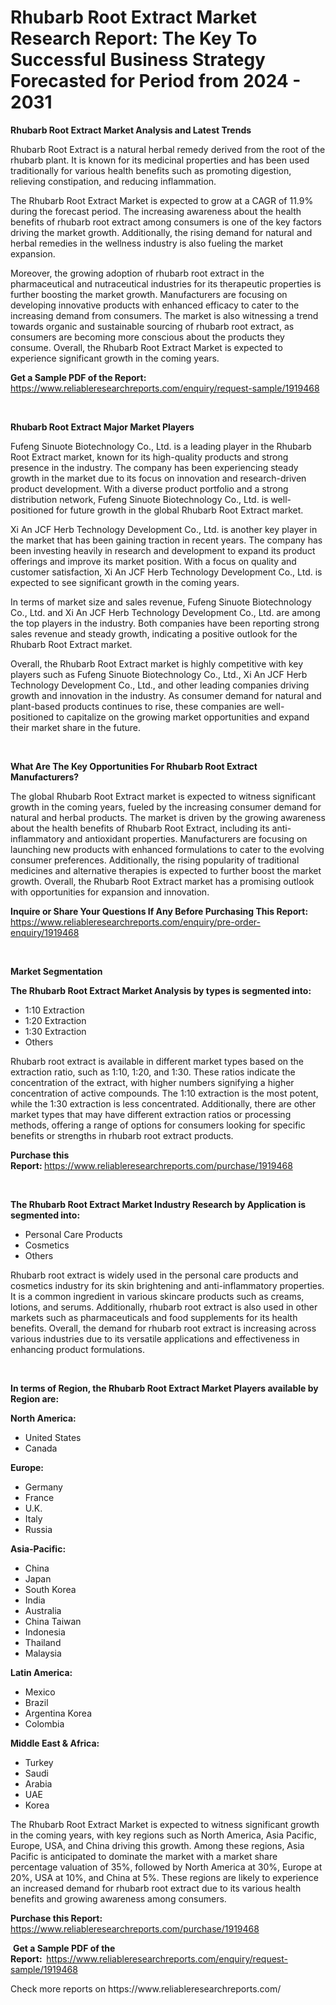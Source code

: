 <p><h1>Rhubarb Root Extract Market Research Report: The Key To Successful Business Strategy Forecasted for Period from 2024 - 2031</h1></p><p><strong>Rhubarb Root Extract Market Analysis and Latest Trends</strong></p>
<p><p>Rhubarb Root Extract is a natural herbal remedy derived from the root of the rhubarb plant. It is known for its medicinal properties and has been used traditionally for various health benefits such as promoting digestion, relieving constipation, and reducing inflammation.</p><p>The Rhubarb Root Extract Market is expected to grow at a CAGR of 11.9% during the forecast period. The increasing awareness about the health benefits of rhubarb root extract among consumers is one of the key factors driving the market growth. Additionally, the rising demand for natural and herbal remedies in the wellness industry is also fueling the market expansion.</p><p>Moreover, the growing adoption of rhubarb root extract in the pharmaceutical and nutraceutical industries for its therapeutic properties is further boosting the market growth. Manufacturers are focusing on developing innovative products with enhanced efficacy to cater to the increasing demand from consumers. The market is also witnessing a trend towards organic and sustainable sourcing of rhubarb root extract, as consumers are becoming more conscious about the products they consume. Overall, the Rhubarb Root Extract Market is expected to experience significant growth in the coming years.</p></p>
<p><strong>Get a Sample PDF of the Report:&nbsp;</strong> <a href="https://www.reliableresearchreports.com/enquiry/request-sample/1919468">https://www.reliableresearchreports.com/enquiry/request-sample/1919468</a></p>
<p>&nbsp;</p>
<p><strong>Rhubarb Root Extract Major Market Players</strong></p>
<p><p>Fufeng Sinuote Biotechnology Co., Ltd. is a leading player in the Rhubarb Root Extract market, known for its high-quality products and strong presence in the industry. The company has been experiencing steady growth in the market due to its focus on innovation and research-driven product development. With a diverse product portfolio and a strong distribution network, Fufeng Sinuote Biotechnology Co., Ltd. is well-positioned for future growth in the global Rhubarb Root Extract market.</p><p>Xi An JCF Herb Technology Development Co., Ltd. is another key player in the market that has been gaining traction in recent years. The company has been investing heavily in research and development to expand its product offerings and improve its market position. With a focus on quality and customer satisfaction, Xi An JCF Herb Technology Development Co., Ltd. is expected to see significant growth in the coming years.</p><p>In terms of market size and sales revenue, Fufeng Sinuote Biotechnology Co., Ltd. and Xi An JCF Herb Technology Development Co., Ltd. are among the top players in the industry. Both companies have been reporting strong sales revenue and steady growth, indicating a positive outlook for the Rhubarb Root Extract market.</p><p>Overall, the Rhubarb Root Extract market is highly competitive with key players such as Fufeng Sinuote Biotechnology Co., Ltd., Xi An JCF Herb Technology Development Co., Ltd., and other leading companies driving growth and innovation in the industry. As consumer demand for natural and plant-based products continues to rise, these companies are well-positioned to capitalize on the growing market opportunities and expand their market share in the future.</p></p>
<p>&nbsp;</p>
<p><strong>What Are The Key Opportunities For Rhubarb Root Extract Manufacturers?</strong></p>
<p><p>The global Rhubarb Root Extract market is expected to witness significant growth in the coming years, fueled by the increasing consumer demand for natural and herbal products. The market is driven by the growing awareness about the health benefits of Rhubarb Root Extract, including its anti-inflammatory and antioxidant properties. Manufacturers are focusing on launching new products with enhanced formulations to cater to the evolving consumer preferences. Additionally, the rising popularity of traditional medicines and alternative therapies is expected to further boost the market growth. Overall, the Rhubarb Root Extract market has a promising outlook with opportunities for expansion and innovation.</p></p>
<p><strong>Inquire or Share Your Questions If Any Before Purchasing This Report:</strong> <a href="https://www.reliableresearchreports.com/enquiry/pre-order-enquiry/1919468">https://www.reliableresearchreports.com/enquiry/pre-order-enquiry/1919468</a></p>
<p>&nbsp;</p>
<p><strong>Market Segmentation</strong></p>
<p><strong>The Rhubarb Root Extract Market Analysis by types is segmented into:</strong></p>
<p><ul><li>1:10 Extraction</li><li>1:20 Extraction</li><li>1:30 Extraction</li><li>Others</li></ul></p>
<p><p>Rhubarb root extract is available in different market types based on the extraction ratio, such as 1:10, 1:20, and 1:30. These ratios indicate the concentration of the extract, with higher numbers signifying a higher concentration of active compounds. The 1:10 extraction is the most potent, while the 1:30 extraction is less concentrated. Additionally, there are other market types that may have different extraction ratios or processing methods, offering a range of options for consumers looking for specific benefits or strengths in rhubarb root extract products.</p></p>
<p><strong>Purchase this Report:&nbsp;</strong><a href="https://www.reliableresearchreports.com/purchase/1919468">https://www.reliableresearchreports.com/purchase/1919468</a></p>
<p>&nbsp;</p>
<p><strong>The Rhubarb Root Extract Market Industry Research by Application is segmented into:</strong></p>
<p><ul><li>Personal Care Products</li><li>Cosmetics</li><li>Others</li></ul></p>
<p><p>Rhubarb root extract is widely used in the personal care products and cosmetics industry for its skin brightening and anti-inflammatory properties. It is a common ingredient in various skincare products such as creams, lotions, and serums. Additionally, rhubarb root extract is also used in other markets such as pharmaceuticals and food supplements for its health benefits. Overall, the demand for rhubarb root extract is increasing across various industries due to its versatile applications and effectiveness in enhancing product formulations.</p></p>
<p>&nbsp;</p>
<p><strong>In terms of Region, the Rhubarb Root Extract Market Players available by Region are:</strong></p>
<p>
    <p> <strong> North America: </strong>
        <ul>
            <li>United States</li>
            <li>Canada</li>
        </ul>
        </p> 
    <p> <strong> Europe: </strong>
        <ul>
            <li>Germany</li>
            <li>France</li>
            <li>U.K.</li>
            <li>Italy</li>
            <li>Russia</li>
        </ul>
        </p> 
    <p> <strong> Asia-Pacific: </strong>
        <ul>
            <li>China</li>
            <li>Japan</li>
            <li>South Korea</li>
            <li>India</li>
            <li>Australia</li>
            <li>China Taiwan</li>
            <li>Indonesia</li>
            <li>Thailand</li>
            <li>Malaysia</li>
        </ul>
        </p> 
    <p> <strong> Latin America: </strong>
        <ul>
            <li>Mexico</li>
            <li>Brazil</li>
            <li>Argentina Korea</li>
            <li>Colombia</li>
        </ul>
        </p> 
    <p> <strong> Middle East & Africa: </strong>
        <ul>
            <li>Turkey</li>
            <li>Saudi</li>
            <li>Arabia</li>
            <li>UAE</li>
            <li>Korea</li>
        </ul>
    </p>
    </p>
<p><p>The Rhubarb Root Extract Market is expected to witness significant growth in the coming years, with key regions such as North America, Asia Pacific, Europe, USA, and China driving this growth. Among these regions, Asia Pacific is anticipated to dominate the market with a market share percentage valuation of 35%, followed by North America at 30%, Europe at 20%, USA at 10%, and China at 5%. These regions are likely to experience an increased demand for rhubarb root extract due to its various health benefits and growing awareness among consumers.</p></p>
<p><strong>Purchase this Report: </strong><a href="https://www.reliableresearchreports.com/purchase/1919468">https://www.reliableresearchreports.com/purchase/1919468</a></p>
<p>&nbsp;<strong>Get a Sample PDF of the Report:&nbsp;&nbsp;</strong><a href="https://www.reliableresearchreports.com/enquiry/request-sample/1919468">https://www.reliableresearchreports.com/enquiry/request-sample/1919468</a></p>
<p><strong></strong></p>
<p>Check more reports on https://www.reliableresearchreports.com/</p>